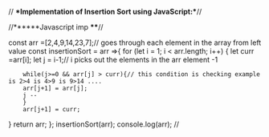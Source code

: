 // **\***Implementation of Insertion Sort using JavaScript:**\***//

//**\*\***Javascript imp **\*\***//

const arr =[2,4,9,14,23,7];// goes through each element in the array from left value
const insertionSort = arr =>{
for (let i = 1; i < arr.length; i++) {
let curr =arr[i];
let j = i-1;// i picks out the elements in the arr element -1

        while(j>=0 && arr[j] > curr){// this condition is checking example is 2>4 is 4>9 is 9>14 ....
        arr[j+1] = arr[j];
        j --
        }
        arr[j+1] = curr;

}
return arr;
};
insertionSort(arr);
console.log(arr); //
